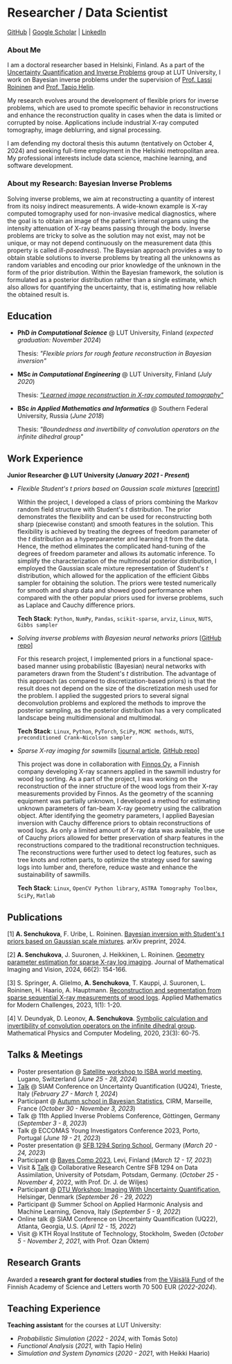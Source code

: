 # Researcher / Data Scientist

[GitHub](https://github.com/AngelinaSen) | [Google Scholar](https://scholar.google.com/citations?hl=en&user=sghAn8cAAAAJ) | [LinkedIn](https://www.linkedin.com/in/senchukova/)

### About Me

I am a doctoral researcher based in Helsinki, Finland. As a part of the [Uncertainty Quantification and Inverse Problems](https://www.lut.fi/en/research-groups/uncertainty-quantification-and-inverse-problems) group at LUT University, I work on Bayesian inverse problems under the supervision of [Prof. Lassi Roininen](https://www.lut.fi/fi/profiilit/lassi-roininen) and [Prof. Tapio Helin](https://www.lut.fi/fi/profiilit/tapio-helin). 

My research evolves around the development of flexible priors for inverse problems, which are used to promote specific behavior in reconstructions and enhance the reconstruction quality in cases when the data is limited or corrupted by noise. Applications include industrial X-ray computed tomography, image deblurring, and signal processing. 

I am defending my doctoral thesis this autumn (tentatively on October 4, 2024) and seeking full-time employment in the Helsinki metropolitan area. My professional interests include data science, machine learning, and software development.

### About my Research: Bayesian Inverse Problems

Solving inverse problems, we aim at reconstructing a quantity of interest from its noisy indirect measurements. A wide-known example is X-ray computed tomography used for non-invasive medical diagnostics, where the goal is to obtain an image of the patient's  internal organs using the intensity attenuation of X-ray beams passing through the body. Inverse problems are tricky to solve as the solution may not exist, may not be unique, or may not depend continuously on the measurement data (this property is called _ill-posedness_). The Bayesian approach provides a way to obtain stable solutions to inverse problems by treating all the unknowns as random variables and encoding our prior knowledge of the unknown in the form of the prior distribution. Within the Bayesian framework, the solution is formulated as a posterior distribution rather than a single estimate, which also allows for quantifying the uncertainty, that is, estimating how reliable the obtained result is. 

## Education 
* **PhD _in Computational Science_** @ LUT University, Finland (_expected graduation: November 2024_)
  
  Thesis: _"Flexible priors for rough feature reconstruction in Bayesian inversion"_   

* **MSc _in Computational Engineering_** @ LUT University, Finland (_July 2020_)

  Thesis: [_"Learned image reconstruction in X-ray computed tomography"_](https://urn.fi/URN:NBN:fi-fe2020062445578)

* **BSc _in Applied Mathematics and Informatics_** @ Southern Federal University, Russia (_June 2018_)

  Thesis: _"Boundedness and invertibility of convolution operators on the infinite dihedral group"_

## Work Experience 
**Junior Researcher @ LUT University (_January 2021 - Present_)**

* _Flexible Student's t priors based on Gaussian scale mixtures_ [[preprint](https://arxiv.org/pdf/2403.13665)]
  
  Within the project, I developed a class of priors combining the Markov random field structure with Student's _t_ distribution. The prior demonstrates the flexibility and can be used for reconstructing both sharp (piecewise constant) and smooth features in the solution. This flexibility is achieved by treating the degrees of freedom parameter of the _t_ distribution as a hyperparameter and learning it from the data. Hence, the method eliminates the complicated hand-tuning of the degrees of freedom parameter and allows its automatic inference. To simplify the characterization of the multimodal posterior distribution, I employed the Gaussian scale mixture representation of Student's _t_ distribution, which allowed for the application of the efficient Gibbs sampler for obtaining the solution. The priors were tested numerically for smooth and sharp data and showed good performance when compared with the other popular priors used for inverse problems, such as Laplace and Cauchy difference priors. 
  
  __Tech Stack__: `Python`, `NumPy`, `Pandas`, `scikit-sparse`, `arviz`, `Linux`, `NUTS`, `Gibbs sampler`

* _Solving inverse problems with Bayesian neural networks priors_ [[GitHub repo](https://github.com/AngelinaSen/bnn_priors)]

  For this research project, I implemented priors in a functional space-based manner using probabilistic (Bayesian) neural networks with parameters drawn from the Student's _t_ distribution. The advantage of this approach (as compared to discretization-based priors) is that the result does not depend on the size of the discretization mesh used for the problem. I applied the suggested priors to several signal deconvolution problems and explored the methods to improve the posterior sampling, as the posterior distribution has a very complicated landscape being multidimensional and multimodal. 

  __Tech Stack__: `Linux`, `Python`, `PyTorch`, `SciPy`, `MCMC methods`, `NUTS`, `preconditioned Crank–Nicolson sampler`

* _Sparse X-ray imaging for sawmills_ [[journal article](https://doi.org/10.1007/s10851-023-01167-6), [GitHub repo](https://github.com/AngelinaSen/geometry_parameter_estimation)]
  
  This project was done in collaboration with [Finnos Oy](https://www.finnos.fi/en/), a Finnish company developing X-ray scanners applied in the sawmill industry for wood log sorting. As a part of the project, I was working on the reconstruction of the inner structure of the wood logs from their X-ray measurements provided by Finnos. As the geometry of the scanning equipment was partially unknown, I developed a method for estimating unknown parameters of fan-beam X-ray geometry using the calibration object. After identifying the geometry parameters, I applied Bayesian inversion with Cauchy difference priors to obtain reconstructions of wood logs. As only a limited amount of X-ray data was available, the use of Cauchy priors allowed for better preservation of sharp features in the reconstructions compared to the traditional reconstruction techniques. The reconstructions were further used to detect log features, such as tree knots and rotten parts, to optimize the strategy used for sawing logs into lumber and, therefore, reduce waste and enhance the sustainability of sawmills.

  __Tech Stack__: `Linux`, `OpenCV Python library`, `ASTRA Tomography Toolbox`, `SciPy`, `Matlab`


## Publications 
[1] __A. Senchukova__, F. Uribe, L. Roininen. [Bayesian inversion with Student's t priors based on Gaussian scale mixtures](https://arxiv.org/pdf/2403.13665). arXiv preprint, 2024.

[2] __A. Senchukova__, J. Suuronen, J. Heikkinen, L. Roininen. [Geometry parameter estimation for sparse X-ray log imaging](https://doi.org/10.1007/s10851-023-01167-6). Journal of Mathematical Imaging and Vision, 2024, 66(2): 154-166.

[3] S. Springer, A. Glielmo, __A. Senchukova__, T. Kauppi, J. Suuronen, L. Roininen, H. Haario, A. Hauptmann. [Reconstruction and segmentation from sparse sequential X-ray measurements of wood logs](https://doi.org/10.3934/ammc.2023002). Applied Mathematics for Modern Challenges, 2023, 1(1): 1-20.

[4] V. Deundyak, D. Leonov, __A. Senchukova__. [Symbolic calculation and invertibility of convolution operators on the infinite dihedral group](https://mp.jvolsu.com/index.php/en/archive-en/389-mathematical-physics-and-computer-simulation-2020-vol-23-no-3/mathematics-and-mechanics/929-deundyak-v-m-leonov-d-a-senchukova-a-a-symbolic-calculation-and-invertibility-of-convolution-operators-on-the-infinite-dihedral-group). Mathematical Physics and Computer Modeling, 2020, 23(3): 60-75.

## Talks & Meetings
- Poster presentation @ [Satellite workshop to ISBA world meeting](https://www.usi.ch/en/feeds/25999), Lugano, Switzerland (_June 25 - 28, 2024_)
- [Talk](https://meetings.siam.org/sess/dsp_programsess.cfm?SESSIONCODE=78220) @ SIAM Conference on Uncertainty Quantification (UQ24), Trieste, Italy (_February 27 - March 1, 2024_)
- Participant @ [Autumn school in Bayesian Statistics](https://bayesatcirm.github.io/2023/), CIRM, Marseille, France (_October 30 - November 3, 2023_)
- Talk @ 11th Applied Inverse Problems Conference, Göttingen, Germany (_September 3 - 8, 2023_)
- Talk @ ECCOMAS Young Investigators Conference 2023, Porto, Portugal (_June 19 - 21, 2023_)
- Poster presentation @ [SFB 1294 Spring School](https://www.sfb1294.de/events/event/spring-school-2023), Germany (_March 20 - 24, 2023_)
- Participant @ [Bayes Comp 2023](https://bayescomp2023.com), Levi, Finland (_March 12 - 17, 2023_)
- Visit & [Talk](https://www.sfb1294.de/events/event/two-prior-models-for-edge-preserving-bayesian-inversion) @ Collaborative Research Centre SFB 1294 on Data Assimilation, University of Potsdam, Potsdam, Germany. (_October 25 - November 4_, 2022, with Prof. Dr. J. de Wiljes)
- Participant @ [DTU Workshop: Imaging With Uncertainty Quantification](https://people.compute.dtu.dk/pcha/CUQI/IUQworkshop.html), Helsingør, Denmark (_September 26 - 29, 2022_)
- Participant @ Summer School on Applied Harmonic Analysis and Machine Learning, Genova, Italy (_September 5 - 9, 2022_)
- Online talk @ SIAM Conference on Uncertainty Quantification (UQ22), Atlanta, Georgia, U.S. (_April 12 - 15, 2022_)
- Visit @ KTH Royal Institute of Technology, Stockholm, Sweden (_October 5 - November 2, 2021_, with Prof. Ozan Öktem)

## Research Grants 
Awarded a **research grant for doctoral studies** from [the Väisälä Fund](https://acadsci.fi/en/about-the-academy/funds-and-foundations/vaisala-foundation/) of the Finnish Academy of Science and Letters worth 70 500 EUR (_2022-2024_).

## Teaching Experience
**Teaching assistant** for the courses at LUT University:  
* _Probabilistic Simulation_ (_2022 - 2024_, with Tomás Soto)
* _Functional Analysis_ (_2021_, with Tapio Helin)
* _Simulation and System Dynamics_ (_2020 - 2021_, with Heikki Haario)




